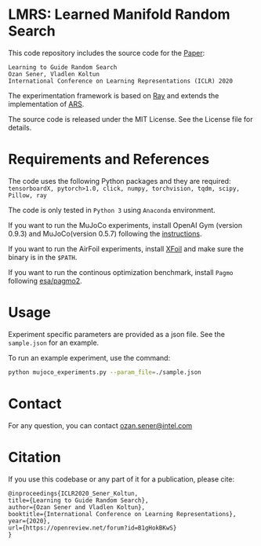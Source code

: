 # LMRS: Learned Manifold Random Search

This code repository includes the source code for the [Paper](https://arxiv.org/abs/XXX.XXXXX):

```
Learning to Guide Random Search
Ozan Sener, Vladlen Koltun
International Conference on Learning Representations (ICLR) 2020 
```

The experimentation framework is based on [Ray](https://github.com/ray-project/ray) and extends the implementation of [ARS](https://github.com/modestyachts/ARS).

The source code is released under the MIT License. See the License file for details.


# Requirements and References
The code uses the following Python packages and they are required: ``tensorboardX, pytorch>1.0, click, numpy, torchvision, tqdm, scipy, Pillow, ray``

The code is only tested in ``Python 3`` using ``Anaconda`` environment.

If you want to run the MuJoCo experiments, install OpenAI Gym (version 0.9.3) and MuJoCo(version 0.5.7) following the [instructions](https://github.com/openai/gym).

If you want to run the AirFoil experiments, install [XFoil](https://web.mit.edu/drela/Public/web/xfoil/) and make sure the binary is in the `$PATH`.

If you want to run the continous optimization benchmark, install ``Pagmo`` following [esa/pagmo2](https://github.com/esa/pagmo2).

# Usage
Experiment specific parameters are provided as a json file. See the `sample.json` for an example.

To run an example experiment, use the command: 
```bash
python mujoco_experiments.py --param_file=./sample.json
```

# Contact
For any question, you can contact ozan.sener@intel.com

# Citation
If you use this codebase or any part of it for a publication, please cite:
```
@inproceedings{ICLR2020_Sener_Koltun,
title={Learning to Guide Random Search},
author={Ozan Sener and Vladlen Koltun},
booktitle={International Conference on Learning Representations},
year={2020},
url={https://openreview.net/forum?id=B1gHokBKwS}
}
```
